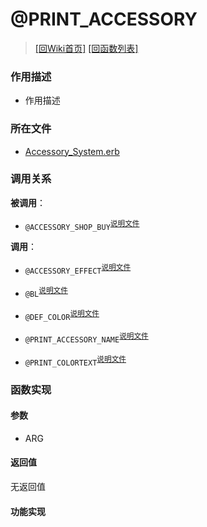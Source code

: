 ﻿# @PRINT_ACCESSORY

> [\[回Wiki首页\]](/Wiki) [\[回函数列表\]](/Wiki/erasqn_wiki/function/README.md)

### 作用描述

+ 作用描述

### 所在文件

+ [Accessory_System.erb](/ERB/SHOP/Accessory_System.erb#LL222-L272)

### 调用关系

**被调用**：

+ `@ACCESSORY_SHOP_BUY`<sup>[说明文件](/Wiki/erasqn_wiki/function/a/accessory_shop_buy.md)</sup>

**调用**：

+ `@ACCESSORY_EFFECT`<sup>[说明文件](/Wiki/erasqn_wiki/function/func_template.md)</sup>

+ `@BL`<sup>[说明文件](/Wiki/erasqn_wiki/function/func_template.md)</sup>

+ `@DEF_COLOR`<sup>[说明文件](/Wiki/erasqn_wiki/function/func_template.md)</sup>

+ `@PRINT_ACCESSORY_NAME`<sup>[说明文件](/Wiki/erasqn_wiki/function/func_template.md)</sup>

+ `@PRINT_COLORTEXT`<sup>[说明文件](/Wiki/erasqn_wiki/function/func_template.md)</sup>

### 函数实现

#### 参数

+ ARG

#### 返回值

无返回值

#### 功能实现
